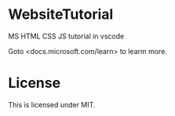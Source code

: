 # WebsiteTutorial
MS HTML CSS JS tutorial in vscode

Goto <docs.microsoft.com/learn> to learm more.

# License
This is licensed under MIT.
